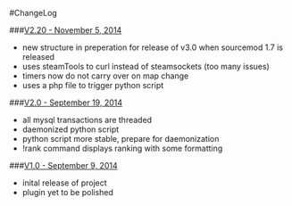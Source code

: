#ChangeLog

###[V2.20 - November 5, 2014][3]

* new structure in preperation for release of v3.0 when sourcemod 1.7 is released
* uses steamTools to curl instead of steamsockets (too many issues)
* timers now do not carry over on map change
* uses a php file to trigger python script

###[V2.0 - September 19, 2014][2]

* all mysql transactions are threaded
* daemonized python script
* python script more stable, prepare for daemonization
* !rank command displays ranking with some formatting

###[V1.0 - September 9, 2014][1]

* inital release of project
* plugin yet to be polished

[3]: https://github.com/yusuf-a/tf2Skill/archive/v2.20.zip
[2]: https://github.com/yusuf-a/tf2Skill/archive/v2.0.0.zip
[1]: https://github.com/yusuf-a/tf2Skill/archive/v1.0.zip